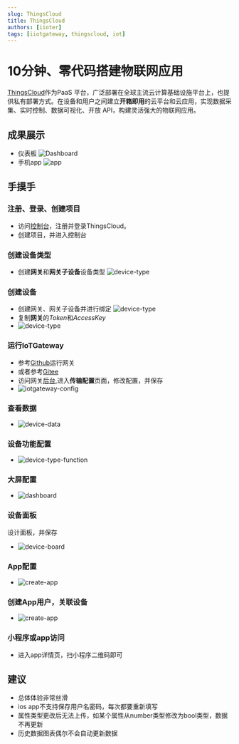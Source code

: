 ```yaml
---
slug: ThingsCloud
title: ThingsCloud
authors: [iioter]
tags: [iiotgateway, thingscloud, iot]
---
```


# 10分钟、零代码搭建物联网应用

 [ThingsCloud](https://www.thingscloud.xyz/)作为PaaS 平台，广泛部署在全球主流云计算基础设施平台上，也提供私有部署方式。在设备和用户之间建立**开箱即用**的云平台和云应用，实现数据采集、实时控制、数据可视化、开放 API，构建灵活强大的物联网应用。
 ## 成果展示
- 仪表板
![Dashboard](dashboard.gif)
- 手机app
  ![app](app.gif)
## 手摸手
### 注册、登录、创建项目
   - 访问[控制台](https://console.thingscloud.xyz/signin)，注册并登录ThingsCloud。
   - 创建项目，并进入控制台
### 创建设备类型
   - 创建**网关**和**网关子设备**设备类型
  ![device-type](device-type.gif)
### 创建设备
- 创建网关、网关子设备并进行绑定
  ![device-type](devices.gif)
- 复制**网关**的*Token*和*AccessKey*
- ![device-type](gateway-token.png)
  
### 运行IoTGateway
   - 参考[Github](https://github.com/iioter/iotgateway/wiki)运行网关
   - 或者参考[Gitee](https://gitee.com/iioter/iotgateway/wikis/Home)
   - 访问网关[后台](http://localhost:518/),进入**传输配置**页面，修改配置，并保存
   - ![iotgateway-config](iotgateway-config.png)
### 查看数据  
   - ![device-data](device-data.gif)
### 设备功能配置
  - ![device-type-function](device-type-function.gif)
### 大屏配置
  - ![dashboard](create-dashboard.gif)
### 设备面板
   设计面板，并保存
  - ![device-board](device-board.gif)

### App配置
  - ![create-app](create-app.png)
### 创建App用户，关联设备
  - ![create-app](user.png)

### 小程序或app访问
  - 进入app详情页，扫小程序二维码即可

## 建议
 - 总体体验非常丝滑
 - ios app不支持保存用户名密码，每次都要重新填写
 - 属性类型更改后无法上传，如某个属性从number类型修改为bool类型，数据不再更新
 - 历史数据图表偶尔不会自动更新数据